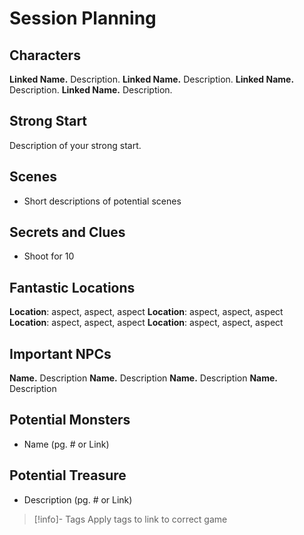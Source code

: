# Session Planning
## Characters
**Linked Name.** Description.
**Linked Name.** Description.
**Linked Name.** Description.
**Linked Name.** Description.
## Strong Start
Description of your strong start.
## Scenes
* Short descriptions of potential scenes
## Secrets and Clues
* Shoot for 10
## Fantastic Locations
**Location**: aspect, aspect, aspect
**Location**: aspect, aspect, aspect
**Location**: aspect, aspect, aspect
**Location**: aspect, aspect, aspect
## Important NPCs
**Name.** Description
**Name.** Description
**Name.** Description
**Name.** Description
## Potential Monsters
* Name (pg. # or Link)

## Potential Treasure
* Description (pg. # or Link)

> [!info]- Tags
> Apply tags to link to correct game

